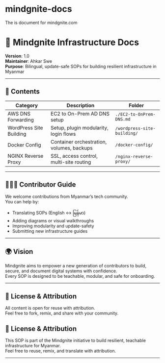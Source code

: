 # mindgnite-docs
The is document for mindgnite.com
# 📘 Mindgnite Infrastructure Docs  
**Version**: 1.0  
**Maintainer**: Ahkar Swe  
**Purpose**: Bilingual, update-safe SOPs for building resilient infrastructure in Myanmar

---

## 📂 Contents

| Category | Description | Folder |
|----------|-------------|--------|
| AWS DNS Forwarding | EC2 to On-Prem AD DNS setup | `./EC2-to-OnPrem-DNS.md` |
| WordPress Site Building | Setup, plugin modularity, login flows | `/wordpress-site-building/` |
| Docker Config | Container orchestration, volumes, backups | `/docker-config/` |
| NGINX Reverse Proxy | SSL, access control, multi-site routing | `/nginx-reverse-proxy/` |

---

## 🧑‍🤝‍🧑 Contributor Guide

We welcome contributions from Myanmar’s tech community.  
You can help by:
- Translating SOPs (English ↔ မြန်မာ)  
- Adding diagrams or visual walkthroughs  
- Improving modularity and update-safety  
- Submitting new infrastructure guides

---

## 🌍 Vision

Mindgnite aims to empower a new generation of contributors to build, secure, and document digital systems with confidence.  
Every SOP is designed to be teachable, modular, and safe for onboarding.

---

## 📣 License & Attribution

All content is open for reuse with attribution.  
Feel free to fork, remix, and share with your community.


## 📣 License & Attribution

This SOP is part of the Mindgnite initiative to build resilient, teachable infrastructure for Myanmar.  
Feel free to reuse, remix, and translate with attribution.

---
